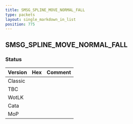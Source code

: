 ```yaml
---
title: SMSG_SPLINE_MOVE_NORMAL_FALL
type: packets
layout: single_markdown_in_list
position: 775
---
```


## SMSG_SPLINE_MOVE_NORMAL_FALL

### Status

Version    | Hex        | Comment
---------- | ---------- | ---------- 
Classic    |            |
TBC        |            |
WotLK      |            |
Cata       |            |
MoP        |            |